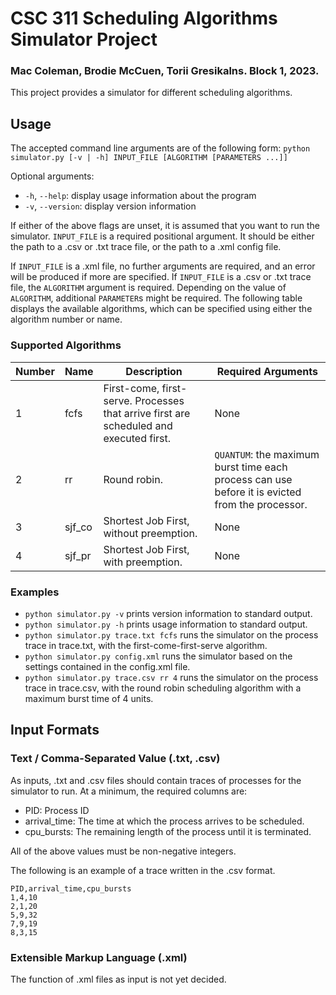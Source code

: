 # CSC 311 Scheduling Algorithms Simulator Project

### Mac Coleman, Brodie McCuen, Torii Gresikalns. Block 1, 2023.

This project provides a simulator for different scheduling algorithms.

## Usage

The accepted command line arguments are of the following form:
`python simulator.py [-v | -h] INPUT_FILE [ALGORITHM [PARAMETERS ...]]`

Optional arguments:
* `-h`, `--help`: display usage information about the program
* `-v`, `--version`: display version information 

If either of the above flags are unset, it is assumed that you want to run the simulator.
`INPUT_FILE` is a required positional argument. It should be either the path to a .csv or .txt trace file, or the path to a .xml config file.

If `INPUT_FILE` is a .xml file, no further arguments are required, and an error will be produced if more are specified.
If `INPUT_FILE` is a .csv or .txt trace file, the `ALGORITHM` argument is required. Depending on the value of `ALGORITHM`, additional
`PARAMETER`s might be required. The following table displays the available algorithms, which can be specified using either
the algorithm number or name.

### Supported Algorithms

|Number|Name|Description|Required Arguments|
|---|---|---|---|
|1|fcfs|First-come, first-serve. Processes that arrive first are scheduled and executed first.|None|
|2|rr|Round robin.|`QUANTUM`: the maximum burst time each process can use before it is evicted from the processor.|
|3|sjf_co|Shortest Job First, without preemption.|None|
|4|sjf_pr|Shortest Job First, with preemption.|None|

### Examples

* `python simulator.py -v` prints version information to standard output.
* `python simulator.py -h` prints usage information to standard output.
* `python simulator.py trace.txt fcfs` runs the simulator on the process trace in trace.txt, with the first-come-first-serve algorithm.
* `python simulator.py config.xml` runs the simulator based on the settings contained in the config.xml file.
* `python simulator.py trace.csv rr 4` runs the simulator on the process trace in trace.csv, with the round robin scheduling algorithm with a maximum burst time of 4 units.

## Input Formats

### Text / Comma-Separated Value (.txt, .csv)

As inputs, .txt and .csv files should contain traces of processes for the simulator to run. At a minimum, the required columns are:
* PID: Process ID
* arrival_time: The time at which the process arrives to be scheduled.
* cpu_bursts: The remaining length of the process until it is terminated.

All of the above values must be non-negative integers.

The following is an example of a trace written in the .csv format.
```
PID,arrival_time,cpu_bursts
1,4,10
2,1,20
5,9,32
7,9,19
8,3,15
```

### Extensible Markup Language (.xml)

The function of .xml files as input is not yet decided.